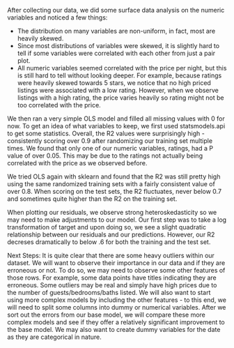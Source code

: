 After collecting our data, we did some surface data analysis on the numeric variables and noticed a few things:
* The distribution on many variables are non-uniform, in fact, most are heavily skewed.
* Since most distributions of variables were skewed, it is slightly hard to tell if some variables were correlated with each other from just a pair plot.
* All numeric variables seemed correlated with the price per night, but this is still hard to tell without looking deeper. For example, because ratings were heavily skewed towards 5 stars, we notice that no high priced listings were associated with a low rating. However, when we observe listings with a high rating, the price varies heavily so rating might not be too correlated with the price.

We then ran a very simple OLS model and filled all missing values with 0 for now. To get an idea of what variables to keep, we first used statsmodels.api to get some statistics. Overall, the R2 values were surprisingly high - consistently scoring over 0.9 after randomizing our training set multiple times. We found that only one of our numeric variables, ratings, had a P value of over 0.05. This may be due to the ratings not actually being correlated with the price as we observed before.

We tried OLS again with sklearn and found that the R2 was still pretty high using the same randomized training sets with a fairly consistent value of over 0.8. When scoring on the test sets, the R2 fluctuates, never below 0.7 and sometimes quite higher than the R2 on the training set.

When plotting our residuals, we observe strong heteroskedasticity so we may need to make adjustments to our model. Our first step was to take a log transformation of target and upon doing so, we see a slight quadratic relationship between our residuals and our predictions. However, our R2 decreses dramatically to below .6 for both the training and the test set.

Next Steps:
It is quite clear that there are some heavy outliers within our dataset. We will want to observe their importance in our data and if they are erroneous or not. To do so, we may need to observe some other features of those rows. For example, some data points have titles indicating they are erroneous. Some outliers may be real and simply have high prices due to the number of guests/bedrooms/baths listed.
We will also want to start using more complex models by including the other features - to this end, we will need to split some columns into dummy or numerical variables. After we sort out the errors from our base model, we will compare these more complex models and see if they offer a relatively significant improvement to the base model. We may also want to create dummy variables for the date as they are categorical in nature.
